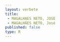 ```yaml
---
layout: verbete
title:
 - MAGALHAES NETO, JOSE
 - MAGALHÃES NETO, José
published: false
type: R
---
```


